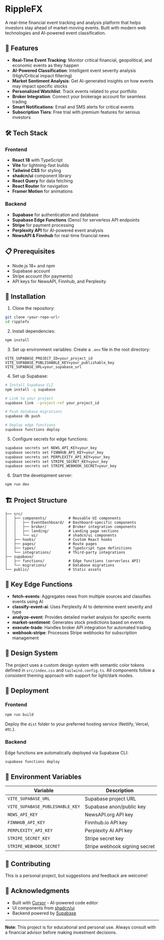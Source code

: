 # RippleFX

A real-time financial event tracking and analysis platform that helps investors stay ahead of market-moving events. Built with modern web technologies and AI-powered event classification.

## 🚀 Features

- **Real-Time Event Tracking**: Monitor critical financial, geopolitical, and economic events as they happen
- **AI-Powered Classification**: Intelligent event severity analysis (High/Critical impact filtering)
- **Market Sentiment Analysis**: Get AI-generated insights on how events may impact specific stocks
- **Personalized Watchlist**: Track events related to your portfolio
- **Broker Integration**: Connect your brokerage account for seamless trading
- **Smart Notifications**: Email and SMS alerts for critical events
- **Subscription Tiers**: Free trial with premium features for serious investors

## 🛠️ Tech Stack

### Frontend
- **React 18** with TypeScript
- **Vite** for lightning-fast builds
- **Tailwind CSS** for styling
- **shadcn/ui** component library
- **React Query** for data fetching
- **React Router** for navigation
- **Framer Motion** for animations

### Backend
- **Supabase** for authentication and database
- **Supabase Edge Functions** (Deno) for serverless API endpoints
- **Stripe** for payment processing
- **Perplexity API** for AI-powered event analysis
- **NewsAPI & Finnhub** for real-time financial news

## 📋 Prerequisites

- Node.js 18+ and npm
- Supabase account
- Stripe account (for payments)
- API keys for NewsAPI, Finnhub, and Perplexity

## 🔧 Installation

1. Clone the repository:
```bash
git clone <your-repo-url>
cd ripplefx
```

2. Install dependencies:
```bash
npm install
```

3. Set up environment variables:
Create a `.env` file in the root directory:
```env
VITE_SUPABASE_PROJECT_ID=your_project_id
VITE_SUPABASE_PUBLISHABLE_KEY=your_publishable_key
VITE_SUPABASE_URL=your_supabase_url
```

4. Set up Supabase:
```bash
# Install Supabase CLI
npm install -g supabase

# Link to your project
supabase link --project-ref your_project_id

# Push database migrations
supabase db push

# Deploy edge functions
supabase functions deploy
```

5. Configure secrets for edge functions:
```bash
supabase secrets set NEWS_API_KEY=your_key
supabase secrets set FINNHUB_API_KEY=your_key
supabase secrets set PERPLEXITY_API_KEY=your_key
supabase secrets set STRIPE_SECRET_KEY=your_key
supabase secrets set STRIPE_WEBHOOK_SECRET=your_key
```

6. Start the development server:
```bash
npm run dev
```

## 🏗️ Project Structure

```
├── src/
│   ├── components/          # Reusable UI components
│   │   ├── EventDashboard/  # Dashboard-specific components
│   │   ├── broker/          # Broker integration components
│   │   ├── landing/         # Landing page sections
│   │   └── ui/              # shadcn/ui components
│   ├── hooks/               # Custom React hooks
│   ├── pages/               # Route pages
│   ├── types/               # TypeScript type definitions
│   └── integrations/        # Third-party integrations
├── supabase/
│   ├── functions/           # Edge functions (serverless API)
│   └── migrations/          # Database migrations
└── public/                  # Static assets
```

## 🔑 Key Edge Functions

- **fetch-events**: Aggregates news from multiple sources and classifies events using AI
- **classify-event-ai**: Uses Perplexity AI to determine event severity and type
- **analyze-event**: Provides detailed market analysis for specific events
- **market-sentiment**: Generates stock predictions based on events
- **execute-trade**: Handles broker API integration for automated trading
- **webhook-stripe**: Processes Stripe webhooks for subscription management

## 🎨 Design System

The project uses a custom design system with semantic color tokens defined in `src/index.css` and `tailwind.config.ts`. All components follow a consistent theming approach with support for light/dark modes.

## 🚢 Deployment

### Frontend
```bash
npm run build
```

Deploy the `dist` folder to your preferred hosting service (Netlify, Vercel, etc.).

### Backend
Edge functions are automatically deployed via Supabase CLI:
```bash
supabase functions deploy
```

## 📝 Environment Variables

| Variable | Description |
|----------|-------------|
| `VITE_SUPABASE_URL` | Supabase project URL |
| `VITE_SUPABASE_PUBLISHABLE_KEY` | Supabase anon/public key |
| `NEWS_API_KEY` | NewsAPI.org API key |
| `FINNHUB_API_KEY` | Finnhub.io API key |
| `PERPLEXITY_API_KEY` | Perplexity AI API key |
| `STRIPE_SECRET_KEY` | Stripe secret key |
| `STRIPE_WEBHOOK_SECRET` | Stripe webhook signing secret |

## 🤝 Contributing

This is a personal project, but suggestions and feedback are welcome!

## 🙏 Acknowledgments

- Built with [Cursor](https://cursor.sh) - AI-powered code editor
- UI components from [shadcn/ui](https://ui.shadcn.com)
- Backend powered by [Supabase](https://supabase.com)

---

**Note**: This project is for educational and personal use. Always consult with a financial advisor before making investment decisions.

